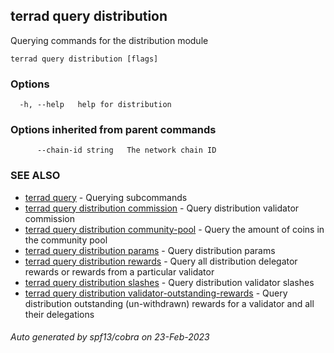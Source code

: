 ## terrad query distribution

Querying commands for the distribution module

```
terrad query distribution [flags]
```

### Options

```
  -h, --help   help for distribution
```

### Options inherited from parent commands

```
      --chain-id string   The network chain ID
```

### SEE ALSO

* [terrad query](terrad_query.md)	 - Querying subcommands
* [terrad query distribution commission](terrad_query_distribution_commission.md)	 - Query distribution validator commission
* [terrad query distribution community-pool](terrad_query_distribution_community-pool.md)	 - Query the amount of coins in the community pool
* [terrad query distribution params](terrad_query_distribution_params.md)	 - Query distribution params
* [terrad query distribution rewards](terrad_query_distribution_rewards.md)	 - Query all distribution delegator rewards or rewards from a particular validator
* [terrad query distribution slashes](terrad_query_distribution_slashes.md)	 - Query distribution validator slashes
* [terrad query distribution validator-outstanding-rewards](terrad_query_distribution_validator-outstanding-rewards.md)	 - Query distribution outstanding (un-withdrawn) rewards for a validator and all their delegations

###### Auto generated by spf13/cobra on 23-Feb-2023
